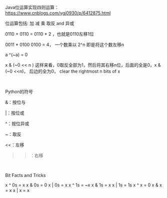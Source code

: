 Java位运算实现四则运算： https://www.cnblogs.com/ygj0930/p/6412875.html

位运算包括: 加 减 乘 取反 and 异或

0110 + 0110 = 0110 * 2 ，也就是0110左移1位

0011 * 0100 0100 = 4， 一个数乘以 2^n 即是将这个数左移n

a ^(~a) = 0

x & (~0 << n ) 这样来看，0取反全部为1，然后将其右移n位，后面的全是0，x & (~0 <<n)， 后边的全为0， clear the rightmost n bits of x

​

Python的符号

&：按位与

|：按位或

^：按位异或

~：取反

<<：左移

>>：右移

​

Bit Facts and Tricks

x ^ 0s = x		x & 0s = 0		x | 0s = x
x ^ 1s = ~x 	x & 1s = x		x | 1s = 1s
x ^ x = 0		x & x = x 		x | x = x
